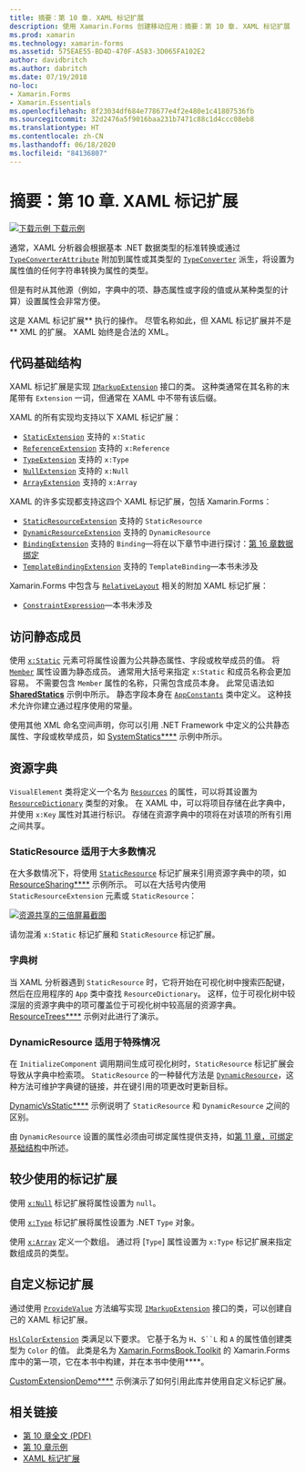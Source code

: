 ```yaml
---
title: 摘要：第 10 章. XAML 标记扩展
description: 使用 Xamarin.Forms 创建移动应用：摘要：第 10 章. XAML 标记扩展
ms.prod: xamarin
ms.technology: xamarin-forms
ms.assetid: 575EAE55-BD4D-470F-A583-3D065FA102E2
author: davidbritch
ms.author: dabritch
ms.date: 07/19/2018
no-loc:
- Xamarin.Forms
- Xamarin.Essentials
ms.openlocfilehash: 8f23034df684e778677e4f2e480e1c41807536fb
ms.sourcegitcommit: 32d2476a5f9016baa231b7471c88c1d4ccc08eb8
ms.translationtype: HT
ms.contentlocale: zh-CN
ms.lasthandoff: 06/18/2020
ms.locfileid: "84136807"
---
```

# <a name="summary-of-chapter-10-xaml-markup-extensions"></a>摘要：第 10 章. XAML 标记扩展

[![下载示例](~/media/shared/download.png) 下载示例](https://github.com/xamarin/xamarin-forms-book-samples/tree/master/Chapter10)

通常，XAML 分析器会根据基本 .NET 数据类型的标准转换或通过 [`TypeConverterAttribute`](xref:Xamarin.Forms.TypeConverterAttribute) 附加到属性或其类型的 [`TypeConverter`](xref:Xamarin.Forms.TypeConverter) 派生，将设置为属性值的任何字符串转换为属性的类型。

但是有时从其他源（例如，字典中的项、静态属性或字段的值或从某种类型的计算）设置属性会非常方便。

这是 XAML 标记扩展** 执行的操作。 尽管名称如此，但 XAML 标记扩展并不是** XML 的扩展。 XAML 始终是合法的 XML。

## <a name="the-code-infrastructure"></a>代码基础结构

XAML 标记扩展是实现 [`IMarkupExtension`](xref:Xamarin.Forms.Xaml.IMarkupExtension) 接口的类。 这种类通常在其名称的末尾带有 `Extension` 一词，但通常在 XAML 中不带有该后缀。

XAML 的所有实现均支持以下 XAML 标记扩展：

- [`StaticExtension`](xref:Xamarin.Forms.Xaml.StaticExtension) 支持的 `x:Static`
- [`ReferenceExtension`](xref:Xamarin.Forms.Xaml.ReferenceExtension) 支持的 `x:Reference`
- [`TypeExtension`](xref:Xamarin.Forms.Xaml.TypeExtension) 支持的 `x:Type`
- [`NullExtension`](xref:Xamarin.Forms.Xaml.NullExtension) 支持的 `x:Null`
- [`ArrayExtension`](xref:Xamarin.Forms.Xaml.ArrayExtension) 支持的 `x:Array`

XAML 的许多实现都支持这四个 XAML 标记扩展，包括 Xamarin.Forms：

- [`StaticResourceExtension`](xref:Xamarin.Forms.Xaml.StaticResourceExtension) 支持的 `StaticResource`
- [`DynamicResourceExtension`](xref:Xamarin.Forms.Xaml.DynamicResourceExtension) 支持的 `DynamicResource`
- [`BindingExtension`](xref:Xamarin.Forms.Xaml.BindingExtension) 支持的 `Binding`&mdash;将在以下章节中进行探讨：[第 16 章数据绑定](chapter16.md)
- [`TemplateBindingExtension`](xref:Xamarin.Forms.Xaml.TemplateBindingExtension) 支持的 `TemplateBinding`&mdash;本书未涉及

Xamarin.Forms 中包含与 [`RelativeLayout`](xref:Xamarin.Forms.RelativeLayout) 相关的附加 XAML 标记扩展：

- [`ConstraintExpression`](xref:Xamarin.Forms.ConstraintExpression)&mdash;本书未涉及

## <a name="accessing-static-members"></a>访问静态成员

使用 [`x:Static`](xref:Xamarin.Forms.Xaml.StaticExtension) 元素可将属性设置为公共静态属性、字段或枚举成员的值。 将 [`Member`](xref:Xamarin.Forms.Xaml.StaticExtension.Member) 属性设置为静态成员。 通常用大括号来指定 `x:Static` 和成员名称会更加容易。 不需要包含 `Member` 属性的名称，只需包含成员本身。 此常见语法如 [**SharedStatics**](https://github.com/xamarin/xamarin-forms-book-samples/tree/master/Chapter10/SharedStatics) 示例中所示。 静态字段本身在 [`AppConstants`](https://github.com/xamarin/xamarin-forms-book-samples/blob/master/Chapter10/SharedStatics/SharedStatics/SharedStatics/AppConstants.cs) 类中定义。 这种技术允许你建立通过程序使用的常量。

使用其他 XML 命名空间声明，你可以引用 .NET Framework 中定义的公共静态属性、字段或枚举成员，如 [SystemStatics****](https://github.com/xamarin/xamarin-forms-book-samples/tree/master/Chapter10/SystemStatics) 示例中所示。

## <a name="resource-dictionaries"></a>资源字典

`VisualElement` 类将定义一个名为 [`Resources`](xref:Xamarin.Forms.VisualElement.Resources) 的属性，可以将其设置为 [`ResourceDictionary`](xref:Xamarin.Forms.ResourceDictionary) 类型的对象。 在 XAML 中，可以将项目存储在此字典中，并使用 `x:Key` 属性对其进行标识。 存储在资源字典中的项将在对该项的所有引用之间共享。

### <a name="staticresource-for-most-purposes"></a>StaticResource 适用于大多数情况

在大多数情况下，将使用 [`StaticResource`](xref:Xamarin.Forms.Xaml.StaticResourceExtension) 标记扩展来引用资源字典中的项，如 [ResourceSharing****](https://github.com/xamarin/xamarin-forms-book-samples/tree/master/Chapter10/ResourceSharing) 示例所示。 可以在大括号内使用 `StaticResourceExtension` 元素或 `StaticResource`：

[![资源共享的三倍屏幕截图](images/ch10fg03-small.png "资源共享")](images/ch10fg03-large.png#lightbox "资源共享")

请勿混淆 `x:Static` 标记扩展和 `StaticResource` 标记扩展。

### <a name="a-tree-of-dictionaries"></a>字典树

当 XAML 分析器遇到 `StaticResource` 时，它将开始在可视化树中搜索匹配键，然后在应用程序的 `App` 类中查找 `ResourceDictionary`。 这样，位于可视化树中较深层的资源字典中的项可覆盖位于可视化树中较高层的资源字典。 [ResourceTrees****](https://github.com/xamarin/xamarin-forms-book-samples/tree/master/Chapter10/ResourceTrees) 示例对此进行了演示。

### <a name="dynamicresource-for-special-purposes"></a>DynamicResource 适用于特殊情况

在 `InitializeComponent` 调用期间生成可视化树时，`StaticResource` 标记扩展会导致从字典中检索项。 `StaticResource` 的一种替代方法是 [`DynamicResource`](xref:Xamarin.Forms.Xaml.DynamicResourceExtension)，这种方法可维护字典键的链接，并在键引用的项更改时更新目标。

[DynamicVsStatic****](https://github.com/xamarin/xamarin-forms-book-samples/tree/master/Chapter10/DynamicVsStatic) 示例说明了 `StaticResource` 和 `DynamicResource` 之间的区别。

由 `DynamicResource` 设置的属性必须由可绑定属性提供支持，如[第 11 章，可绑定基础结构](chapter11.md)中所述。

## <a name="lesser-used-markup-extensions"></a>较少使用的标记扩展

使用 [`x:Null`](xref:Xamarin.Forms.Xaml.NullExtension) 标记扩展将属性设置为 `null`。

使用 [`x:Type`](xref:Xamarin.Forms.Xaml.TypeExtension) 标记扩展将属性设置为 .NET `Type` 对象。

使用 [`x:Array`](xref:Xamarin.Forms.Xaml.ArrayExtension) 定义一个数组。 通过将 [`Type`] 属性设置为 `x:Type` 标记扩展来指定数组成员的类型。

## <a name="a-custom-markup-extension"></a>自定义标记扩展

通过使用 [`ProvideValue`](xref:Xamarin.Forms.Xaml.IMarkupExtension.ProvideValue(System.IServiceProvider)) 方法编写实现 [`IMarkupExtension`](xref:Xamarin.Forms.Xaml.IMarkupExtension) 接口的类，可以创建自己的 XAML 标记扩展。

[`HslColorExtension`](https://github.com/xamarin/xamarin-forms-book-samples/blob/master/Libraries/Xamarin.FormsBook.Toolkit/Xamarin.FormsBook.Toolkit/HslColorExtension.cs) 类满足以下要求。 它基于名为 `H`、`S``L` 和 `A` 的属性值创建类型为 `Color` 的值。 此类是名为 [Xamarin.FormsBook.Toolkit](https://github.com/xamarin/xamarin-forms-book-samples/tree/master/Libraries/Xamarin.FormsBook.Toolkit) 的 Xamarin.Forms 库中的第一项，它在本书中构建，并在本书中使用****。

[CustomExtensionDemo****](https://github.com/xamarin/xamarin-forms-book-samples/tree/master/Chapter10/CustomExtensionDemo) 示例演示了如何引用此库并使用自定义标记扩展。

## <a name="related-links"></a>相关链接

- [第 10 章全文 (PDF)](https://download.xamarin.com/developer/xamarin-forms-book/XamarinFormsBook-Ch10-Apr2016.pdf)
- [第 10 章示例](https://github.com/xamarin/xamarin-forms-book-samples/tree/master/Chapter10)
- [XAML 标记扩展](~/xamarin-forms/xaml/markup-extensions/index.md)

